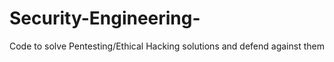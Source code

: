 # Security-Engineering-
Code to solve Pentesting/Ethical Hacking solutions and defend against them 
